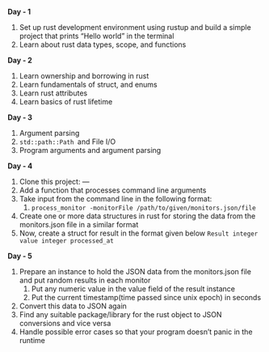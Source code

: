 <!-----



Conversion time: 0.336 seconds.


Using this Markdown file:

1. Paste this output into your source file.
2. See the notes and action items below regarding this conversion run.
3. Check the rendered output (headings, lists, code blocks, tables) for proper
   formatting and use a linkchecker before you publish this page.

Conversion notes:

* Docs to Markdown version 1.0β35
* Wed Mar 06 2024 02:31:15 GMT-0800 (PST)
* Source doc: SET Trial Camp Tasks
----->


**Day - 1**



1. Set up rust development environment using rustup and build a simple project that prints “Hello world” in the terminal
2. Learn about rust data types, scope, and functions

**Day - 2**



1. Learn ownership and borrowing in rust
2. Learn fundamentals of struct, and enums
3. Learn rust attributes
4. Learn basics of rust lifetime

**Day - 3**



1. Argument parsing
2. `std::path::Path `and File I/O
3. Program arguments and argument parsing

**Day - 4**



1. Clone this project: —
2. Add a function that processes command line arguments
3. Take input from the command line in the following format:
    1. `process_monitor -monitorFile /path/to/given/monitors.json/file`
4. Create one or more data structures in rust for storing the data from the monitors.json file in a similar format
5. Now, create a struct for result in the format given below
        ``
        Result
           integer value
           integer processed_at
        ``

**Day - 5**



1. Prepare an instance to hold the JSON data from the monitors.json file and put random results in each monitor
    1. Put any numeric value in the value field of the result instance
    2. Put the current timestamp(time passed since unix epoch) in seconds
2. Convert this data to JSON again
3. Find any suitable package/library for the rust object to JSON conversions and vice versa
4. Handle possible error cases so that your program doesn’t panic in the runtime
